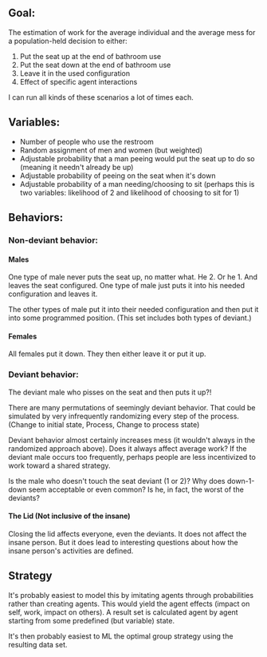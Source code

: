## Goal:
The estimation of work for the average individual and the average mess for a population-held decision to either:
1. Put the seat up at the end of bathroom use
2. Put the seat down at the end of bathroom use
3. Leave it in the used configuration
4. Effect of specific agent interactions

I can run all kinds of these scenarios a lot of times each.

## Variables:
* Number of people who use the restroom
* Random assignment of men and women (but weighted)
* Adjustable probability that a man peeing would put the seat up to do so (meaning it needn't already be up)
* Adjustable probability of peeing on the seat when it's down
* Adjustable probability of a man needing/choosing to sit (perhaps this is two variables: likelihood of 2 and likelihood of choosing to sit for 1)

## Behaviors:
### Non-deviant behavior:
#### Males
One type of male never puts the seat up, no matter what. He 2. Or he 1. And leaves the seat configured.
One type of male just puts it into his needed configuration and leaves it.

The other types of male put it into their needed configuration and then put it into some programmed position. (This set includes both types of deviant.)

#### Females
All females put it down. They then either leave it or put it up. 

### Deviant behavior:
The deviant male who pisses on the seat and then puts it up?!

There are many permutations of seemingly deviant behavior. That could be simulated by very infrequently randomizing every step of the process. (Change to initial state, Process, Change to process state)

Deviant behavior almost certainly increases mess (it wouldn't always in the randomized approach above). Does it always affect average work? If the deviant male occurs too frequently, perhaps people are less incentivized to work toward a shared strategy.

Is the male who doesn't touch the seat deviant (1 or 2)? Why does down-1-down seem acceptable or even common? Is he, in fact, the worst of the deviants?

#### The Lid (Not inclusive of the insane)

Closing the lid affects everyone, even the deviants. It does not affect the insane person. But it does lead to interesting questions about how the insane person's activities are defined.


## Strategy

It's probably easiest to model this by imitating agents through probabilities rather than creating agents. This would yield the agent effects (impact on self, work, impact on others). A result set is calculated agent by agent starting from some predefined (but variable) state.

It's then probably easiest to ML the optimal group strategy using the resulting data set.
